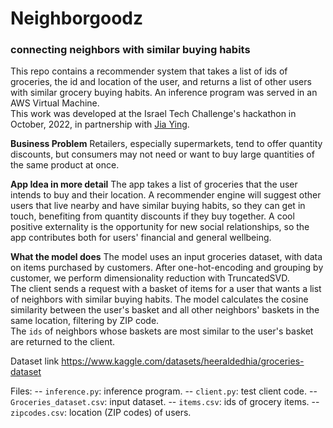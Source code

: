# Neighborgoodz
### connecting neighbors with similar buying habits

This repo contains a recommender system that takes a list of ids of groceries, the id and location of the user, and returns a list of other users with similar grocery buying habits. An inference program was served in an AWS Virtual Machine.  
This work was developed at the Israel Tech Challenge's hackathon in October, 2022, in partnership with [Jia Ying](https://www.linkedin.com/in/jia-ying-25a61418/).

**Business Problem**
Retailers, especially supermarkets, tend to offer quantity discounts, but consumers may not need or want to buy large quantities of the same product at once.

**App Idea in more detail**
The app takes a list of groceries that the user intends to buy and their location. A recommender engine will suggest other users that live nearby and have similar buying habits, so they can get in touch, benefiting from quantity discounts if they buy together.
A cool positive externality is the opportunity for new social relationships, so the app contributes both for users' financial and general wellbeing. 

**What the model does**
The model uses an input groceries dataset, with data on items purchased by customers. After one-hot-encoding and grouping by customer, we perform dimensionality reduction with TruncatedSVD.  
The client sends a request with a basket of items for a user that wants a list of neighbors with similar buying habits. The model calculates the cosine similarity between the user's basket and all other neighbors' baskets in the same location, filtering by ZIP code.  
The `ids` of neighbors whose baskets are most similar to the user's basket are returned to the client.

Dataset link
https://www.kaggle.com/datasets/heeraldedhia/groceries-dataset

Files:
-- `inference.py`: inference program.
-- `client.py`: test client code.
-- `Groceries_dataset.csv`: input dataset.
-- `items.csv`: ids of grocery items.
-- `zipcodes.csv`: location (ZIP codes) of users.